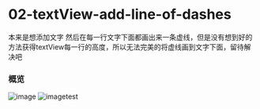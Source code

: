 # 02-textView-add-line-of-dashes
本来是想添加文字 然后在每一行文字下面都画出来一条虚线，但是没有想到好的方法获得textView每一行的高度，所以无法完美的将虚线画到文字下面，留待解决吧
### 概览
![image](http://images.cnblogs.com/cnblogs_com/XXxiaotaiyang/763926/o_textView%20line%20of%20dashes.gif)
![imagetest](http://f.picphotos.baidu.com/album/s%3D680%3Bq%3D90/sign=6009c22587cb39dbc5c0645ee02d7819/2934349b033b5bb57427863130d3d539b700bc09.jpg)
